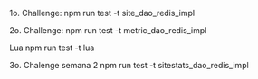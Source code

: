 1o. Challenge:
npm run test -t site_dao_redis_impl

2o. Challenge:
npm run test -t metric_dao_redis_impl

Lua
npm run test -t lua

3o. Chalenge semana 2
npm run test -t sitestats_dao_redis_impl
